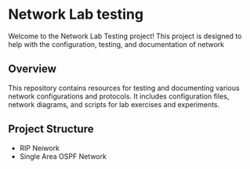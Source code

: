 # Network Lab testing
Welcome to the Network Lab Testing project! This project is designed to help with the configuration, testing, and documentation of network 

## Overview
This repository contains resources for testing and documenting various network configurations and protocols. It includes configuration files, network diagrams, and scripts for lab exercises and experiments.

## Project Structure
- RIP Neiwork
- Single Area OSPF Network